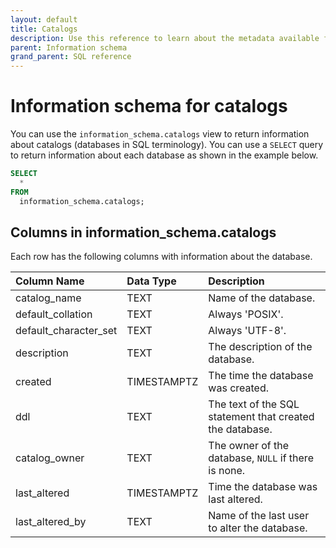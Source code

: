 ```yaml
---
layout: default
title: Catalogs
description: Use this reference to learn about the metadata available for Firebolt databases using the information schema.
parent: Information schema
grand_parent: SQL reference
---
```


# Information schema for catalogs

You can use the `information_schema.catalogs` view to return information about catalogs (databases in SQL terminology). You can use a `SELECT` query to return information about each database as shown in the example below.

```sql
SELECT
  *
FROM
  information_schema.catalogs;
```

## Columns in information_schema.catalogs

Each row has the following columns with information about the database.

| Column Name                   | Data Type  | Description |
| :-----------------------------| :--------- | :---------- |
| catalog_name                  | TEXT        | Name of the database. |
| default_collation             | TEXT        | Always 'POSIX'. |
| default_character_set         | TEXT        | Always 'UTF-8'. |
| description                   | TEXT        | The description of the database. |
| created                       | TIMESTAMPTZ | The time the database was created. |
| ddl                           | TEXT        | The text of the SQL statement that created the database. |
| catalog_owner                 | TEXT        | The owner of the database, `NULL` if there is none. |
| last_altered                  | TIMESTAMPTZ | Time the database was last altered. |
| last_altered_by               | TEXT        | Name of the last user to alter the database. |
